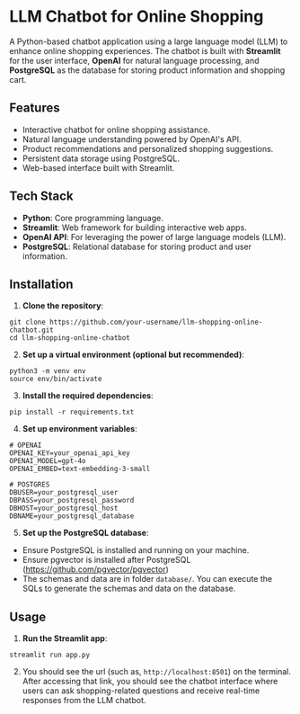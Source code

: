 # LLM Chatbot for Online Shopping

A Python-based chatbot application using a large language model (LLM) to enhance online shopping experiences. The chatbot is built with **Streamlit** for the user interface, **OpenAI** for natural language processing, and **PostgreSQL** as the database for storing product information and shopping cart.

## Features

- Interactive chatbot for online shopping assistance.
- Natural language understanding powered by OpenAI's API.
- Product recommendations and personalized shopping suggestions.
- Persistent data storage using PostgreSQL.
- Web-based interface built with Streamlit.

## Tech Stack

- **Python**: Core programming language.
- **Streamlit**: Web framework for building interactive web apps.
- **OpenAI API**: For leveraging the power of large language models (LLM).
- **PostgreSQL**: Relational database for storing product and user information.

## Installation

1. **Clone the repository**:
```
git clone https://github.com/your-username/llm-shopping-online-chatbot.git
cd llm-shopping-online-chatbot
```

2. **Set up a virtual environment (optional but recommended)**:
```
python3 -m venv env
source env/bin/activate
```

3. **Install the required dependencies**:
```
pip install -r requirements.txt
```

4. **Set up environment variables**:
```
# OPENAI
OPENAI_KEY=your_openai_api_key
OPENAI_MODEL=gpt-4o
OPENAI_EMBED=text-embedding-3-small

# POSTGRES
DBUSER=your_postgresql_user
DBPASS=your_postgresql_password
DBHOST=your_postgresql_host
DBNAME=your_postgresql_database
```

5. **Set up the PostgreSQL database**:
- Ensure PostgreSQL is installed and running on your machine.
- Ensure pgvector is installed after PostgreSQL (https://github.com/pgvector/pgvector)
- The schemas and data are in folder `database/`. You can execute the SQLs to generate the schemas and data on the database.

## Usage
1. **Run the Streamlit app**:
```
streamlit run app.py
```

2. You should see the url (such as, `http://localhost:8501`) on the terminal. After accessing that link, you should see the chatbot interface where users can ask shopping-related questions and receive real-time responses from the LLM chatbot.
